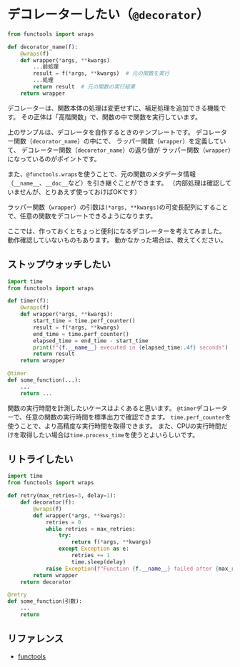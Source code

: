 # デコレーターしたい（`@decorator`）

```python
from functools import wraps

def decorator_name(f):
    @wraps(f)
    def wrapper(*args, **kwargs)
        ...前処理
        result = f(*args, **kwargs)  # 元の関数を実行
        ...処理
        return result  # 元の関数の実行結果
    return wrapper
```

デコレーターは、関数本体の処理は変更せずに、補足処理を追加できる機能です。
その正体は「高階関数」で、関数の中で関数を実行しています。

上のサンプルは、デコレータを自作するときのテンプレートです。
デコレーター関数（`decorator_name`）の中にで、
ラッパー関数（`wrapper`）を定義していて、
デコレーター関数（`decoretor_name`）の返り値が
ラッパー関数（`wrapper`）になっているのがポイントです。

また、`@functools.wraps`を使うことで、元の関数のメタデータ情報（`__name__`、`__doc__`など）を引き継ぐことができます。
（内部処理は確認していませんが、とりあえず使っておけばOKです）

ラッパー関数（`wrapper`）の引数は`(*args, **kwargs)`の可変長配列にすることで、任意の関数をデコレートできるようになります。

ここでは、作っておくとちょっと便利になるデコレーターを考えてみました。
動作確認していないものもあります。
動かなかった場合は、教えてください。

## ストップウォッチしたい

```python
import time
from functools import wraps

def timer(f):
    @wraps(f)
    def wrapper(*args, **kwargs):
        start_time = time.perf_counter()
        result = f(*args, **kwargs)
        end_time = time.perf_counter()
        elapsed_time = end_time - start_time
        print(f"{f.__name__} executed in {elapsed_time:.4f} seconds")
        return result
    return wrapper

@timer
def some_function(...):
    ...
    return ...
```

関数の実行時間を計測したいケースはよくあると思います。
`@timer`デコレーターで、任意の関数の実行時間を標準出力で確認できます。
`time.perf_counter`を使うことで、より高精度な実行時間を取得できます。
また、CPUの実行時間だけを取得したい場合は`time.process_time`を使うとよいらしいです。

## リトライしたい

```python
import time
from functools import wraps

def retry(max_retries=3, delay=1):
    def decorator(f):
        @wraps(f)
        def wrapper(*args, **kwargs):
            retries = 0
            while retries < max_retries:
                try:
                    return f(*args, **kwargs)
                except Exception as e:
                    retries += 1
                    time.sleep(delay)
            raise Exception(f"Function {f.__name__} failed after {max_retries} retries.")
        return wrapper
    return decorator

@retry
def some_function(引数):
    ...
    return
```

## リファレンス

- [functools](https://docs.python.org/3/library/functools.html)

